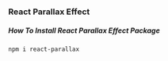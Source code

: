 ### React Parallax Effect


##### How To Install React Parallax Effect Package
```bash
npm i react-parallax
```
